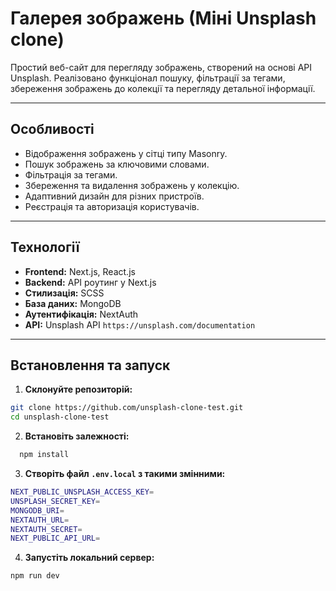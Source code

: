 # Галерея зображень (Міні Unsplash clone)

Простий веб-сайт для перегляду зображень, створений на основі API Unsplash. Реалізовано функціонал
пошуку, фільтрації за тегами, збереження зображень до колекції та перегляду детальної інформації.

---

## **Особливості**

- Відображення зображень у сітці типу Masonry.
- Пошук зображень за ключовими словами.
- Фільтрація за тегами.
- Збереження та видалення зображень у колекцію.
- Адаптивний дизайн для різних пристроїв.
- Реєстрація та авторизація користувачів.

---

## **Технології**

- **Frontend:** Next.js, React.js
- **Backend:** API роутинг у Next.js
- **Стилизація:** SCSS
- **База даних:** MongoDB
- **Аутентифікація:** NextAuth
- **API:** Unsplash API `https://unsplash.com/documentation`

---

## **Встановлення та запуск**

1. **Склонуйте репозиторій:**

```bash
git clone https://github.com/unsplash-clone-test.git
cd unsplash-clone-test
```

2. **Встановіть залежності:**

```bash
  npm install
```

3. **Створіть файл `.env.local` з такими змінними:**

```bash
NEXT_PUBLIC_UNSPLASH_ACCESS_KEY=
UNSPLASH_SECRET_KEY=
MONGODB_URI=
NEXTAUTH_URL=
NEXTAUTH_SECRET=
NEXT_PUBLIC_API_URL=
```

4. **Запустіть локальний сервер:**

```bush
npm run dev
```
